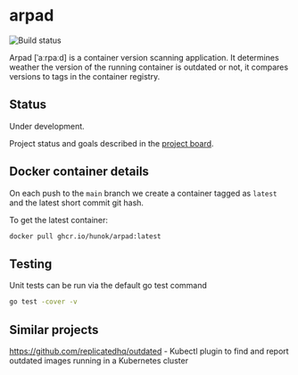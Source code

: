 # arpad

![Build status](https://github.com/hunok/arpad/workflows/merge%20to%20main/badge.svg)

Arpad [ˈaːrpaːd] is a container version scanning application. It determines weather the version of the running container is outdated or not, it compares versions to tags in the container registry.

## Status

Under development.

Project status and goals described in the [project board](https://github.com/hunok/arpad/projects/1).

## Docker container details

On each push to the `main` branch we create a container tagged as `latest` and the latest short commit git hash.

To get the latest container:
```bash
docker pull ghcr.io/hunok/arpad:latest
```

## Testing

Unit tests can be run via the default go test command
```bash
go test -cover -v
```

## Similar projects

https://github.com/replicatedhq/outdated - Kubectl plugin to find and report outdated images running in a Kubernetes cluster
